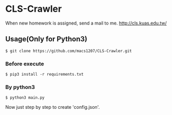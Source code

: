 # CLS-Crawler
When new homework is assigned, send a mail to me. http://cls.kuas.edu.tw/

## Usage(Only for Python3)
```
$ git clone https://github.com/macs1207/CLS-Crawler.git
```

### Before execute
```
$ pip3 install -r requirements.txt
```

### By python3
```
$ python3 main.py
```
Now just step by step to create 'config.json'.
